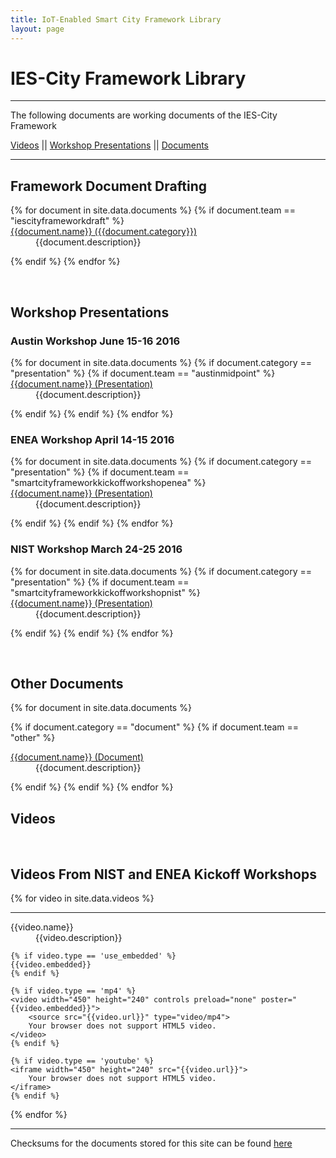 ```yaml
---
title: IoT-Enabled Smart City Framework Library
layout: page
---
```


# IES-City Framework Library

---

<p>The following documents are working documents of the IES-City Framework</p>

<a href="#video">Videos</a> || <a href="#presentation">Workshop Presentations</a> || <a href="#document">Documents</a> 
<hr />


## Framework Document Drafting
<dl>
{% for document in site.data.documents %}
  {% if document.team == "iescityframeworkdraft" %}
  
  <dt>
    <a href="{{document.url}}" >
    {{document.name}} ({{document.category}})</a>
  </dt>
  <dd>{{document.description}}</dd>

  {% endif %}
{% endfor %}
</dl>


<a id="Presentation">&nbsp;</a>

## Workshop Presentations


### Austin Workshop June 15-16 2016

<dl>
{% for document in site.data.documents %}
  {% if document.category == "presentation" %}
  {% if document.team == "austinmidpoint" %}
  
  <dt>
    <a href="{{document.url}}" >
    {{document.name}} (Presentation)</a>
  </dt>
  <dd>{{document.description}}</dd>

  {% endif %}
  {% endif %}
{% endfor %}
</dl>

### ENEA Workshop April 14-15 2016

<dl>
{% for document in site.data.documents %}
  {% if document.category == "presentation" %}
  {% if document.team == "smartcityframeworkkickoffworkshopenea" %}
  
  <dt>
    <a href="{{document.url}}" >
    {{document.name}} (Presentation)</a>
  </dt>
  <dd>{{document.description}}</dd>

  {% endif %}
  {% endif %}
{% endfor %}
</dl>


### NIST Workshop March 24-25 2016

<dl>
{% for document in site.data.documents %}
  {% if document.category == "presentation" %}
  {% if document.team == "smartcityframeworkkickoffworkshopnist" %}
  
  <dt>
    <a href="{{document.url}}" >
    {{document.name}} (Presentation)</a>
  </dt>
  <dd>{{document.description}}</dd>

  {% endif %}
  {% endif %}
{% endfor %}
</dl>


<a id="document">&nbsp;</a>

## Other Documents
<dl>
{% for document in site.data.documents %}

  {% if document.category == "document" %}
  {% if document.team == "other" %}
  <dt>
    <a href="{{document.url}}" >
    {{document.name}} (Document)</a>
  </dt>
  <dd>{{document.description}}</dd>

{% endif %}
{% endif %}
{% endfor %}
</dl>

## Videos

<a id="video">&nbsp;</a>

## Videos From NIST and ENEA Kickoff Workshops

{% for video in site.data.videos %}
<hr />
<div style="width:470px; display:block'">
<dl>
	<dt>{{video.name}}</dt>
	<dd>{{video.description}}</dd>
	
    {% if video.type == 'use_embedded' %}
	{{video.embedded}}
    {% endif %}
	
    {% if video.type == 'mp4' %}
	<video width="450" height="240" controls preload="none" poster="{{video.embedded}}">
		<source src="{{video.url}}" type="video/mp4">
		Your browser does not support HTML5 video.
	</video>
    {% endif %}

    {% if video.type == 'youtube' %}
	<iframe width="450" height="240" src="{{video.url}}">
		Your browser does not support HTML5 video.
	</iframe>
    {% endif %}

</dl>
</div>
{% endfor %}


---
Checksums for the documents stored for this site can be found [here](checksums)